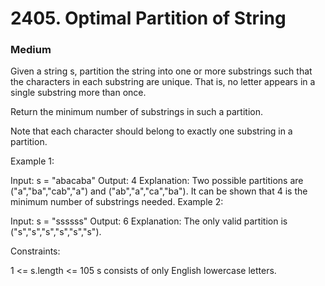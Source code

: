 # 2405. Optimal Partition of String

### Medium


Given a string s, partition the string into one or more substrings such that the characters in each substring are unique. That is, no letter appears in a single substring more than once.

Return the minimum number of substrings in such a partition.

Note that each character should belong to exactly one substring in a partition.

 

Example 1:

Input: s = "abacaba"
Output: 4
Explanation:
Two possible partitions are ("a","ba","cab","a") and ("ab","a","ca","ba").
It can be shown that 4 is the minimum number of substrings needed.
Example 2:

Input: s = "ssssss"
Output: 6
Explanation:
The only valid partition is ("s","s","s","s","s","s").
 

Constraints:

1 <= s.length <= 105
s consists of only English lowercase letters.
